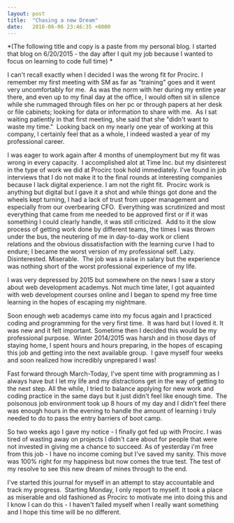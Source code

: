 ```yaml
---
layout: post
title:  "Chasing a new Dream"
date:   2016-06-06 23:46:35 +0000
---
```



*(The following title and copy is a paste from my personal blog. I started that blog on 6/20/2015 - the day after I quit my job because I wanted to focus on learning to code full time)
*

I can't recall exactly when I decided I was the wrong fit for Procirc. I remember my first meeting with SM as far as "training" goes and it went very uncomfortably for me.  As was the norm with her during my entire year there, and even up to my final day at the office, I would often sit in silence while she rummaged through files on her pc or through papers at her desk or file cabinets; looking for data or information to share with me.  As I sat waiting patiently in that first meeting, she said that she "didn't want to waste my time."  Looking back on my nearly one year of working at this company, I certainly feel that as a whole, I indeed wasted a year of my professional career.

I was eager to work again after 4 months of unemployment but my fit was wrong in every capacity.  I accomplished alot at Time Inc. but my disinterest in the type of work we did at Procirc took hold immediately. I've found in job interviews that I do not make it to the final rounds at interesting companies because I lack digital experience. I am not the right fit.  Procirc work is anything but digital but I gave it a shot and while things got done and the wheels kept turning, I had a lack of trust from upper management and especially from our overbearing CFO.  Everything was scrutinized and most everything that came from me needed to be approved first or if it was something I could clearly handle, it was still criticized.  Add to it the slow process of getting work done by different teams, the times I was thrown under the bus, the neutering of me in day-to-day work or client relations and the obvious dissatisfaction with the learning curve I had to endure; I became the worst version of my professional self. Lazy. Disinterested. Miserable.  The job was a raise in salary but the experience was nothing short of the worst professional experience of my life.

I was very depressed by 2015 but somewhere on the news I saw a story about web development academys. Not much time later, I got aquainted with web development courses online and I began to spend my free time learning in the hopes of escaping my nightmare.

Soon enough web academys came into my focus again and I practiced coding and programming for the very first time.  It was hard but I loved it. It was new and it felt important. Sometime then I decided this would be my professional purpose.  Winter 2014/2015 was harsh and in those days of staying home, I spent hours and hours preparing, in the hopes of escaping this job and getting into the next available group.  I gave myself four weeks and soon realized how incredibly unprepared I was!

Fast forward through March-Today, I've spent time with programming as I always have but I let my life and my distractions get in the way of getting to the next step. All the while, I tried to balance applying for new work and coding practice in the same days but it just didn't feel like enough time.  The poisonous job environment took up 8 hours of my day and I didn't feel there was enough hours in the evening to handle the amount of learning i truly needed to do to pass the entry barriers of boot camp.

So two weeks ago I gave my notice - I finally got fed up with Procirc. I was tired of wasting away on projects I didn't care about for people that were not invested in giving me a chance to succeed. As of yesterday i'm free from this job - I have no income coming but I've saved my sanity. This move was 100% right for my happiness but now comes the true test. The test of my resolve to see this new dream of mines through to the end.

I've started this journal for myself in an attempt to stay accountable and track my progress.  Starting Monday, I only report to myself. It took a place as miserable and old fashioned as Procirc to motivate me into doing this and I know I can do this - I haven't failed myself when I really want something and I hope this time will be no different.
